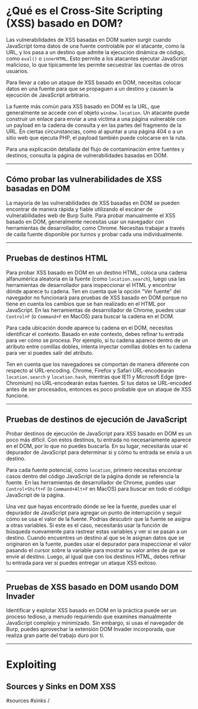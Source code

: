 # ¿Qué es el Cross-Site Scripting (XSS) basado en DOM?

Las vulnerabilidades de XSS basadas en DOM suelen surgir cuando JavaScript toma datos de una fuente controlable por el atacante, como la URL, y los pasa a un destino que admite la ejecución dinámica de código, como `eval()` o `innerHTML`. Esto permite a los atacantes ejecutar JavaScript malicioso, lo que típicamente les permite secuestrar las cuentas de otros usuarios.

Para llevar a cabo un ataque de XSS basado en DOM, necesitas colocar datos en una fuente para que se propaguen a un destino y causen la ejecución de JavaScript arbitrario.

La fuente más común para XSS basado en DOM es la URL, que generalmente se accede con el objeto `window.location`. Un atacante puede construir un enlace para enviar a una víctima a una página vulnerable con un payload en la cadena de consulta y en las partes del fragmento de la URL. En ciertas circunstancias, como al apuntar a una página 404 o a un sitio web que ejecuta PHP, el payload también puede colocarse en la ruta.

Para una explicación detallada del flujo de contaminación entre fuentes y destinos, consulta la página de vulnerabilidades basadas en DOM.

--------------------------------------------------------------------------
## Cómo probar las vulnerabilidades de XSS basadas en DOM

La mayoría de las vulnerabilidades de XSS basadas en DOM se pueden encontrar de manera rápida y fiable utilizando el escáner de vulnerabilidades web de Burp Suite. Para probar manualmente el XSS basado en DOM, generalmente necesitas usar un navegador con herramientas de desarrollador, como Chrome. Necesitas trabajar a través de cada fuente disponible por turnos y probar cada una individualmente.

--------------------------------------------------------------------------
## Pruebas de destinos HTML

Para probar XSS basado en DOM en un destino HTML, coloca una cadena alfanumérica aleatoria en la fuente (como `location.search`), luego usa las herramientas de desarrollador para inspeccionar el HTML y encontrar dónde aparece tu cadena. Ten en cuenta que la opción "Ver fuente" del navegador no funcionará para pruebas de XSS basado en DOM porque no tiene en cuenta los cambios que se han realizado en el HTML por JavaScript. En las herramientas de desarrollador de Chrome, puedes usar `Control+F` (o `Command+F` en MacOS) para buscar la cadena en el DOM.

Para cada ubicación donde aparece tu cadena en el DOM, necesitas identificar el contexto. Basado en este contexto, debes refinar tu entrada para ver cómo se procesa. Por ejemplo, si tu cadena aparece dentro de un atributo entre comillas dobles, intenta inyectar comillas dobles en tu cadena para ver si puedes salir del atributo.

Ten en cuenta que los navegadores se comportan de manera diferente con respecto al URL-encoding. Chrome, Firefox y Safari URL-encodearán `location.search` y `location.hash`, mientras que IE11 y Microsoft Edge (pre-Chromium) no URL-encodearán estas fuentes. Si tus datos se URL-encoded antes de ser procesados, entonces es poco probable que un ataque de XSS funcione.

--------------------------------------------------------------------------
## Pruebas de destinos de ejecución de JavaScript

Probar destinos de ejecución de JavaScript para XSS basado en DOM es un poco más difícil. Con estos destinos, tu entrada no necesariamente aparece en el DOM, por lo que no puedes buscarla. En su lugar, necesitarás usar el depurador de JavaScript para determinar si y cómo tu entrada se envía a un destino.

Para cada fuente potencial, como `location`, primero necesitas encontrar casos dentro del código JavaScript de la página donde se referencia la fuente. En las herramientas de desarrollador de Chrome, puedes usar `Control+Shift+F` (o `Command+Alt+F` en MacOS) para buscar en todo el código JavaScript de la página.

Una vez que hayas encontrado dónde se lee la fuente, puedes usar el depurador de JavaScript para agregar un punto de interrupción y seguir cómo se usa el valor de la fuente. Podrías descubrir que la fuente se asigna a otras variables. Si este es el caso, necesitarás usar la función de búsqueda nuevamente para rastrear estas variables y ver si se pasan a un destino. Cuando encuentres un destino al que se le asignan datos que se originaron en la fuente, puedes usar el depurador para inspeccionar el valor pasando el cursor sobre la variable para mostrar su valor antes de que se envíe al destino. Luego, al igual que con los destinos HTML, debes refinar tu entrada para ver si puedes entregar un ataque XSS exitoso.

--------------------------------------------------------------------------
## Pruebas de XSS basado en DOM usando DOM Invader

Identificar y explotar XSS basado en DOM en la práctica puede ser un proceso tedioso, a menudo requiriendo que examines manualmente JavaScript complejo y minimizado. Sin embargo, si usas el navegador de Burp, puedes aprovechar la extensión DOM Invader incorporada, que realiza gran parte del trabajo duro por ti.

--------------------------------------------------------------------------
# Exploiting

## Sources y Sinks en DOM XSS

#sources #sinks
/
